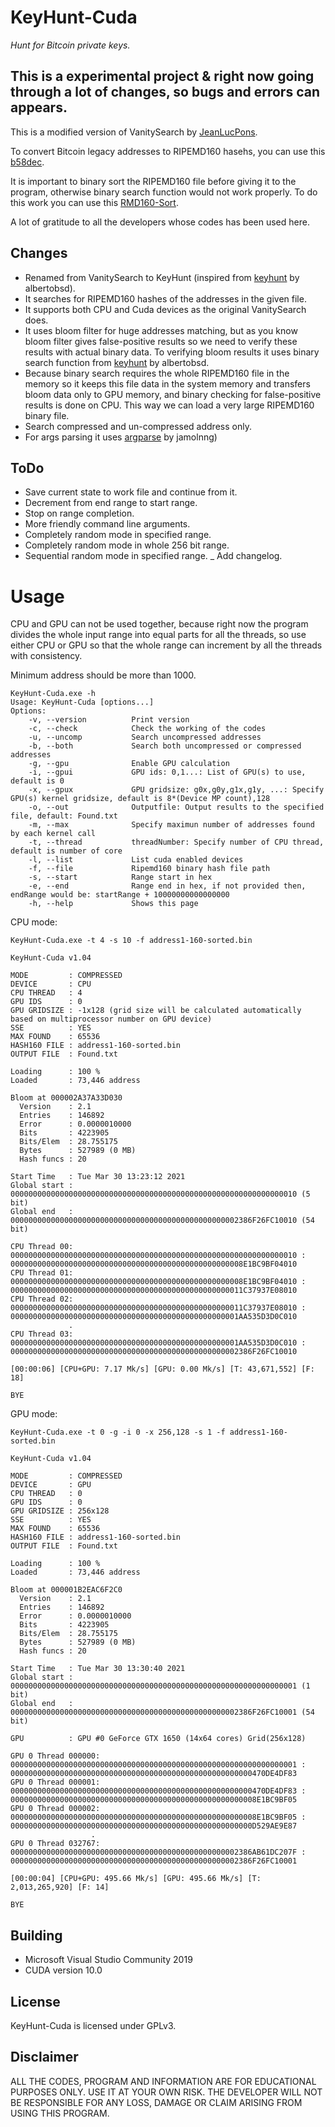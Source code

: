 # KeyHunt-Cuda 
_Hunt for Bitcoin private keys._
## This is a experimental project & right now going through a lot of changes, so bugs and errors can appears.

This is a modified version of VanitySearch by [JeanLucPons](https://github.com/JeanLucPons/VanitySearch/).

To convert Bitcoin legacy addresses to RIPEMD160 hasehs, you can use this [b58dec](https://github.com/kanhavishva/b58dec).

It is important to binary sort the RIPEMD160 file before giving it to the program, otherwise binary search function would not work properly. To do this work you can use this [RMD160-Sort](https://github.com/kanhavishva/RMD160-Sort).

A lot of gratitude to all the developers whose codes has been used here.

## Changes

- Renamed from VanitySearch to KeyHunt (inspired from [keyhunt](https://github.com/albertobsd/keyhunt) by albertobsd).
- It searches for RIPEMD160 hashes of the addresses in the given file.
- It supports both CPU and Cuda devices as the original VanitySearch does.
- It uses bloom filter for huge addresses matching, but as you know bloom filter gives false-positive results so we need to verify these results with actual binary data. To verifying bloom results it uses binary search function from [keyhunt](https://github.com/albertobsd/keyhunt) by albertobsd.
- Because binary search requires the whole RIPEMD160 file in the memory so it keeps this file data in the system memory and transfers bloom data only to GPU memory, and binary checking for false-positive results is done on CPU. This way we can load a very large RIPEMD160 binary file.
- Search compressed and un-compressed address only.
- For args parsing it uses [argparse](https://github.com/jamolnng/argparse) by jamolnng)

## ToDo

- Save current state to work file and continue from it.
- Decrement from end range to start range.
- Stop on range completion.
- More friendly command line arguments.
- Completely random mode in specified range.
- Completely random mode in whole 256 bit range.
- Sequential random mode in specified range.
_ Add changelog.


# Usage

CPU and GPU can not be used together, because right now the program divides the whole input range into equal parts for all the threads, so use either CPU or GPU so that the whole range can increment by all the threads with consistency.

Minimum address should be more than 1000.

```
KeyHunt-Cuda.exe -h
Usage: KeyHunt-Cuda [options...]
Options:
    -v, --version          Print version
    -c, --check            Check the working of the codes
    -u, --uncomp           Search uncompressed addresses
    -b, --both             Search both uncompressed or compressed addresses
    -g, --gpu              Enable GPU calculation
    -i, --gpui             GPU ids: 0,1...: List of GPU(s) to use, default is 0
    -x, --gpux             GPU gridsize: g0x,g0y,g1x,g1y, ...: Specify GPU(s) kernel gridsize, default is 8*(Device MP count),128
    -o, --out              Outputfile: Output results to the specified file, default: Found.txt
    -m, --max              Specify maximun number of addresses found by each kernel call
    -t, --thread           threadNumber: Specify number of CPU thread, default is number of core
    -l, --list             List cuda enabled devices
    -f, --file             Ripemd160 binary hash file path
    -s, --start            Range start in hex
    -e, --end              Range end in hex, if not provided then, endRange would be: startRange + 10000000000000000
    -h, --help             Shows this page

```


CPU mode:
```
KeyHunt-Cuda.exe -t 4 -s 10 -f address1-160-sorted.bin

KeyHunt-Cuda v1.04

MODE         : COMPRESSED
DEVICE       : CPU
CPU THREAD   : 4
GPU IDS      : 0
GPU GRIDSIZE : -1x128 (grid size will be calculated automatically based on multiprocessor number on GPU device)
SSE          : YES
MAX FOUND    : 65536
HASH160 FILE : address1-160-sorted.bin
OUTPUT FILE  : Found.txt

Loading      : 100 %
Loaded       : 73,446 address

Bloom at 000002A37A33D030
  Version    : 2.1
  Entries    : 146892
  Error      : 0.0000010000
  Bits       : 4223905
  Bits/Elem  : 28.755175
  Bytes      : 527989 (0 MB)
  Hash funcs : 20

Start Time   : Tue Mar 30 13:23:12 2021
Global start : 0000000000000000000000000000000000000000000000000000000000000010 (5 bit)
Global end   : 000000000000000000000000000000000000000000000000002386F26FC10010 (54 bit)

CPU Thread 00: 0000000000000000000000000000000000000000000000000000000000000010 : 0000000000000000000000000000000000000000000000000008E1BC9BF04010
CPU Thread 01: 0000000000000000000000000000000000000000000000000008E1BC9BF04010 : 0000000000000000000000000000000000000000000000000011C37937E08010
CPU Thread 02: 0000000000000000000000000000000000000000000000000011C37937E08010 : 000000000000000000000000000000000000000000000000001AA535D3D0C010
             .
CPU Thread 03: 000000000000000000000000000000000000000000000000001AA535D3D0C010 : 000000000000000000000000000000000000000000000000002386F26FC10010

[00:00:06] [CPU+GPU: 7.17 Mk/s] [GPU: 0.00 Mk/s] [T: 43,671,552] [F: 18]

BYE

```


GPU mode:
```
KeyHunt-Cuda.exe -t 0 -g -i 0 -x 256,128 -s 1 -f address1-160-sorted.bin

KeyHunt-Cuda v1.04

MODE         : COMPRESSED
DEVICE       : GPU
CPU THREAD   : 0
GPU IDS      : 0
GPU GRIDSIZE : 256x128
SSE          : YES
MAX FOUND    : 65536
HASH160 FILE : address1-160-sorted.bin
OUTPUT FILE  : Found.txt

Loading      : 100 %
Loaded       : 73,446 address

Bloom at 000001B2EAC6F2C0
  Version    : 2.1
  Entries    : 146892
  Error      : 0.0000010000
  Bits       : 4223905
  Bits/Elem  : 28.755175
  Bytes      : 527989 (0 MB)
  Hash funcs : 20

Start Time   : Tue Mar 30 13:30:40 2021
Global start : 0000000000000000000000000000000000000000000000000000000000000001 (1 bit)
Global end   : 000000000000000000000000000000000000000000000000002386F26FC10001 (54 bit)

GPU          : GPU #0 GeForce GTX 1650 (14x64 cores) Grid(256x128)

GPU 0 Thread 000000: 0000000000000000000000000000000000000000000000000000000000000001 : 000000000000000000000000000000000000000000000000000000470DE4DF83
GPU 0 Thread 000001: 000000000000000000000000000000000000000000000000000000470DE4DF83 : 0000000000000000000000000000000000000000000000000000008E1BC9BF05
GPU 0 Thread 000002: 0000000000000000000000000000000000000000000000000000008E1BC9BF05 : 000000000000000000000000000000000000000000000000000000D529AE9E87
                  .
GPU 0 Thread 032767: 000000000000000000000000000000000000000000000000002386AB61DC207F : 000000000000000000000000000000000000000000000000002386F26FC10001

[00:00:04] [CPU+GPU: 495.66 Mk/s] [GPU: 495.66 Mk/s] [T: 2,013,265,920] [F: 14]

BYE
```

## Building

- Microsoft Visual Studio Community 2019 
- CUDA version 10.0

## License
KeyHunt-Cuda is licensed under GPLv3.

## Disclaimer
ALL THE CODES, PROGRAM AND INFORMATION ARE FOR EDUCATIONAL PURPOSES ONLY. USE IT AT YOUR OWN RISK. THE DEVELOPER WILL NOT BE RESPONSIBLE FOR ANY LOSS, DAMAGE OR CLAIM ARISING FROM USING THIS PROGRAM.

